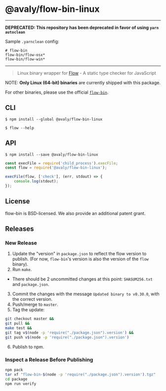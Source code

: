 # @avaly/flow-bin-linux

---

**DEPRECATED: This repository has been deprecated in favor of using `yarn autoclean`**

Sample `.yarnclean` config:

```
# flow-bin
flow-bin/flow-osx*
flow-bin/flow-win*
```

---

> Linux binary wrapper for [Flow](http://flowtype.org) - A static type checker for JavaScript

NOTE: **Only Linux (64-bit) binaries** are currently shipped with this package.

For other binaries, please use the official [`flow-bin`](https://github.com/flowtype/flow-bin).


## CLI

```
$ npm install --global @avaly/flow-bin-linux
```

```
$ flow --help
```


## API

```
$ npm install --save @avaly/flow-bin-linux
```

```js
const execFile = require('child_process').execFile;
const flow = require('@avaly/flow-bin-linux');

execFile(flow, ['check'], (err, stdout) => {
	console.log(stdout);
});
```


## License

flow-bin is BSD-licensed. We also provide an additional patent grant.


## Releases

### New Release

1. Update the "version" in `package.json` to reflect the flow version to publish. (For now, `flow-bin`'s version is also the version of the `flow` binary).
2. Run `make`.
  * There should be 2 uncommitted changes at this point: `SHASUM256.txt` and `package.json`.
3. Commit the changes with the message `Updated binary to v0.30.0`, with the correct version.
4. Push/merge to `master`.
5. Tag the update:

  ```sh
  git checkout master &&
  git pull &&
  make test &&
  git tag v$(node -p 'require("./package.json").version') &&
  git push v$(node -p 'require("./package.json").version')
  ```

6. Publish to npm.

### Inspect a Release Before Publishing

```sh
npm pack
tar xf "flow-bin-$(node -p 'require("./package.json").version').tgz"
cd package
npm run verify
```
